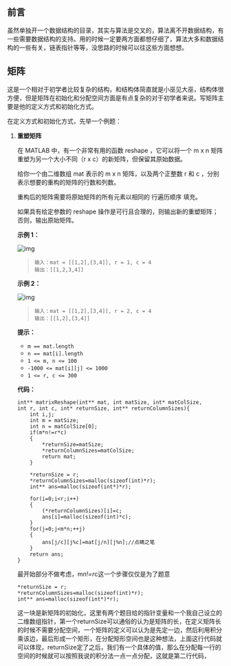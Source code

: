 ## 前言

虽然单独开一个数据结构的目录，其实与算法是交叉的，算法离不开数据结构，有一些需要数据结构的支持。用的时候一定要两方面都想仔细了，算法大多和数据结构的一些有关，链表指针等等，没思路的时候可以往这些方面想想。

## 矩阵

这是一个相对于初学者比较复杂的结构，和结构体简直就是小巫见大巫，结构体很方便，但是矩阵在初始化和分配空间方面是有点复杂的对于初学者来说。写矩阵主要是他的定义方式和初始化方式。

在定义方式和初始化方式，先举一个例题：

1. **重塑矩阵**

   在 MATLAB 中，有一个非常有用的函数 reshape ，它可以将一个 m x n 矩阵重塑为另一个大小不同（r x c）的新矩阵，但保留其原始数据。

   给你一个由二维数组 mat 表示的 m x n 矩阵，以及两个正整数 r 和 c ，分别表示想要的重构的矩阵的行数和列数。

   重构后的矩阵需要将原始矩阵的所有元素以相同的 行遍历顺序 填充。

   如果具有给定参数的 reshape 操作是可行且合理的，则输出新的重塑矩阵；否则，输出原始矩阵。

   **示例 1：**

   ![img](https://assets.leetcode.com/uploads/2021/04/24/reshape1-grid.jpg)

   > ```
   > 输入：mat = [[1,2],[3,4]], r = 1, c = 4
   > 输出：[[1,2,3,4]]
   > ```

   **示例 2：**

   ![img](https://assets.leetcode.com/uploads/2021/04/24/reshape2-grid.jpg)

   

   > ```
   > 输入：mat = [[1,2],[3,4]], r = 2, c = 4
   > 输出：[[1,2],[3,4]]
   > ```

   **提示：**

   - `m == mat.length`
   - `n == mat[i].length`
   - `1 <= m, n <= 100`
   - `-1000 <= mat[i][j] <= 1000`
   - `1 <= r, c <= 300`

   **代码：**

   ```
   int** matrixReshape(int** mat, int matSize, int* matColSize, 
   int r, int c, int* returnSize, int** returnColumnSizes){
       int i,j;
       int m = matSize;
       int n = matColSize[0];
       if(m*n!=r*c)
       {
           *returnSize=matSize;
           *returnColumnSizes=matColSize;
           return mat;
       }
   
       *returnSize = r;
       *returnColumnSizes=malloc(sizeof(int)*r);
       int** ans=malloc(sizeof(int*)*r);
   
       for(i=0;i<r;i++)
       {
           (*returnColumnSizes)[i]=c;
           ans[i]=malloc(sizeof(int)*c);
       }
       for(j=0;j<m*n;++j)
       {
           ans[j/c][j%c]=mat[j/n][j%n];//点睛之笔
       }
       return ans;
   }
   ```

   最开始部分不做考虑，m*n!=r*c这一个步骤仅仅是为了题意

   ```
   *returnSize = r;
   *returnColumnSizes=malloc(sizeof(int)*r);
   int** ans=malloc(sizeof(int*)*r);
   ```

   这一块是新矩阵的初始化，这里有两个题目给的指针变量和一个我自己设立的二维数组指针，第一个returnSize可以通俗的认为是矩阵的长，在定义矩阵长的时候不需要分配空间，一个矩阵的定义可以认为是先定一边，然后利用积分乘该边，最后形成一个矩形，在分配矩形空间也是这种想法，上面这行代码就可以体现，returnSize定了之后，我们有一个具体的值，那么在分配每一行的空间的时候就可以按照我说的积分法一点一点分配，这就是第二行代码，